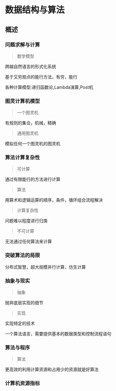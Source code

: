 # 数据结构与算法

## 概述

### 问题求解与计算

> 数学模型

跨越自然语言的形式化系统

基于又穷观点的能行方法，有穷，能行

各种计算模型:递归函数论,Lambda演算,Post机

### 图灵计算机模型

> 一个图灵机

有规则的集合，机械，精确

> 通用图灵机

模拟任何一个图灵机的图灵机

### 算法计算复杂性

> 可计算

通过有限能行的方法进行计算

> 算法

用算术和逻辑运算的顺序，条件，循环组合流程解决

>计算复杂性

问题难以程度进行归类

> 不可计算

无法通过任何算法来计算

### 突破算法的局限

分布式智慧，超大规模并行计算，仿生计算

### 抽象与现实

>  抽象

抛弃底层实现的细节

> 实现

实现特定的技术

一个算法语言，需要提供基本的数据类型和控制流程语句

### 算法与程序

> 算法

更高效的利用计算资源和占用少的资源就是好算法

### 计算机资源指标

